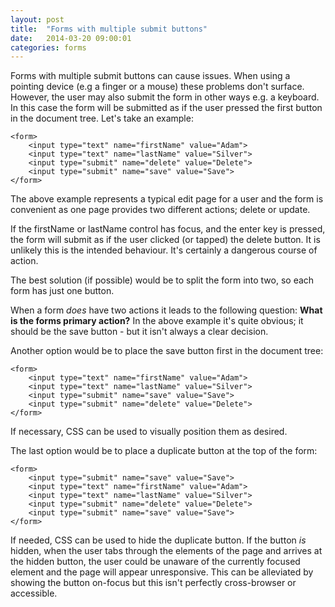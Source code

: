 ```yaml
---
layout: post
title:  "Forms with multiple submit buttons"
date:   2014-03-20 09:00:01
categories: forms
---
```


Forms with multiple submit buttons can cause issues. When using a pointing device (e.g a finger or a mouse) these problems don't surface. However, the user may also submit the form in other ways e.g. a keyboard. In this case the form will be submitted as if the user pressed the first button in the document tree. Let's take an example:

	<form>
		<input type="text" name="firstName" value="Adam">
		<input type="text" name="lastName" value="Silver">
		<input type="submit" name="delete" value="Delete">
		<input type="submit" name="save" value="Save">
	</form>

The above example represents a typical edit page for a user and the form is convenient as one page provides two different actions; delete or update.

If the firstName or lastName control has focus, and the enter key is pressed, the form will submit as if the user clicked (or tapped) the delete button. It is unlikely this is the intended behaviour. It's certainly a dangerous course of action.

The best solution (if possible) would be to split the form into two, so each form has just one button.

When a form *does* have two actions it leads to the following question: **What is the forms primary action?** In the above example it's quite obvious; it should be the save button - but it isn't always a clear decision.

Another option would be to place the save button first in the document tree:

	<form>
		<input type="text" name="firstName" value="Adam">
		<input type="text" name="lastName" value="Silver">
		<input type="submit" name="save" value="Save">
		<input type="submit" name="delete" value="Delete">
	</form>

If necessary, CSS can be used to visually position them as desired.

The last option would be to place a duplicate button at the top of the form:

	<form>
		<input type="submit" name="save" value="Save">
		<input type="text" name="firstName" value="Adam">
		<input type="text" name="lastName" value="Silver">
		<input type="submit" name="delete" value="Delete">
		<input type="submit" name="save" value="Save">
	</form>


If needed, CSS can be used to hide the duplicate button. If the button *is* hidden, when the user tabs through the elements of the page and arrives at the hidden button, the user could be unaware of the currently focused element and the page will appear unresponsive. This can be alleviated by showing the button on-focus but this isn't perfectly cross-browser or accessible.